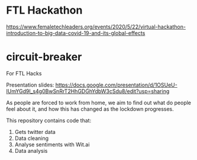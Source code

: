# FTL Hackathon
https://www.femaletechleaders.org/events/2020/5/22/virtual-hackathon-introduction-to-big-data-covid-19-and-its-global-effects

# circuit-breaker
For FTL Hacks

Presentation slides: https://docs.google.com/presentation/d/1OSUeU-IUmYGd9l_s4g0BwSnRrT2HhGDGhYdbW3cSdu8/edit?usp=sharing

As people are forced to work from home, we aim to find out what do people feel about it, and how this has changed as the lockdown progresses.

This repository contains code that:

1. Gets twitter data
2. Data cleaning
3. Analyse sentiments with Wit.ai
4. Data analysis
